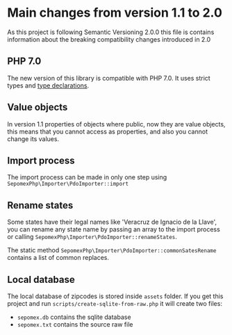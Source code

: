# Main changes from version 1.1 to 2.0

As this project is following Semantic Versioning 2.0.0 this file is contains information about the
breaking compatibility changes introduced in 2.0


## PHP 7.0

The new version of this library is compatible with PHP 7.0. It uses strict types and
[type declarations](http://php.net/manual/en/functions.arguments.php#functions.arguments.type-declaration).


## Value objects

In version 1.1 properties of objects where public, now they are value objects,
this means that you cannot access as properties, and also you cannot change its values.


## Import process

The import process can be made in only one step using `SepomexPhp\Importer\PdoImporter::import`


## Rename states

Some states have their legal names like 'Veracruz de Ignacio de la Llave',
you can rename any state name by passing an array to the import process
or calling `SepomexPhp\Importer\PdoImporter::renameStates`.

The static method `SepomexPhp\Importer\PdoImporter::commonSatesRename` contains a list of common replaces.

## Local database

The local database of zipcodes is stored inside `assets` folder.
If you get this project and run `scripts/create-sqlite-from-raw.php` it will create two files:

- `sepomex.db` contains the sqlite database
- `sepomex.txt` contains the source raw file 
